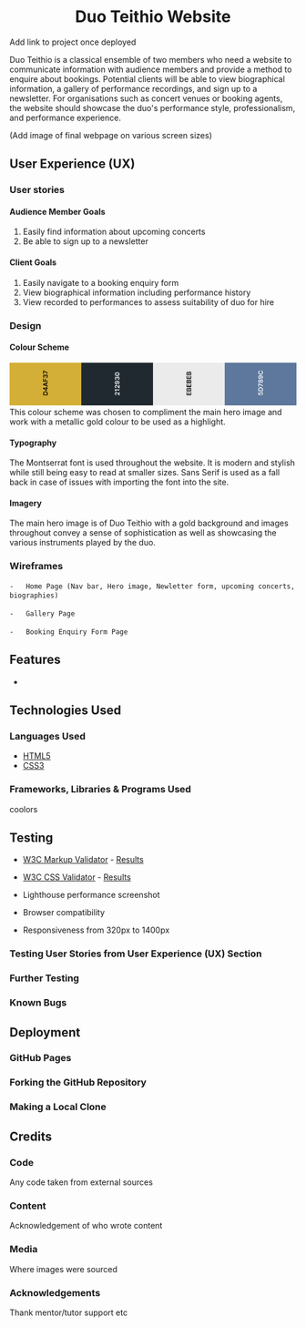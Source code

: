 <h1 align="center">Duo Teithio Website</h1>

Add link to project once deployed

Duo Teithio is a classical ensemble of two members who need a website to communicate information with audience members and provide a method to enquire about bookings. Potential clients will be able to view biographical information, a gallery of performance recordings, and sign up to a newsletter. For organisations such as concert venues or booking agents, the website should showcase the duo's performance style, professionalism, and performance experience. 

(Add image of final webpage on various screen sizes)

## User Experience (UX)

### User stories

#### Audience Member Goals
  1. Easily find information about upcoming concerts
  2. Be able to sign up to a newsletter

#### Client Goals
  1. Easily navigate to a booking enquiry form
  2. View biographical information including performance history
  3. View recorded to performances to assess suitability of duo for hire

### Design
#### Colour Scheme
  ![Colour scheme](./readme_assets/images/colour_scheme.png)
  This colour scheme was chosen to compliment the main hero image and work with a metallic gold colour to be used as a highlight.
#### Typography
  The Montserrat font is used throughout the website. It is modern and stylish while still being easy to read at smaller sizes. Sans Serif is used as a fall back in case of issues with importing the font into the site.
#### Imagery
  The main hero image is of Duo Teithio with a gold background and images throughout convey a sense of sophistication as well as showcasing the various instruments played by the duo.

  ### Wireframes

    -   Home Page (Nav bar, Hero image, Newletter form, upcoming concerts, biographies)

    -   Gallery Page

    -   Booking Enquiry Form Page

## Features

  -   

## Technologies Used

  ### Languages Used

  -   [HTML5](https://en.wikipedia.org/wiki/HTML5)
  -   [CSS3](https://en.wikipedia.org/wiki/Cascading_Style_Sheets)

  ### Frameworks, Libraries & Programs Used
  coolors

## Testing

-   [W3C Markup Validator](https://jigsaw.w3.org/css-validator/#validate_by_input) - [Results](https://github.com/)
-   [W3C CSS Validator](https://jigsaw.w3.org/css-validator/#validate_by_input) - [Results](https://github.com/)

-   Lighthouse performance screenshot

-   Browser compatibility

-   Responsiveness from 320px to 1400px
  ### Testing User Stories from User Experience (UX) Section

  ### Further Testing

  ### Known Bugs

## Deployment

  ### GitHub Pages

  ### Forking the GitHub Repository

  ### Making a Local Clone

## Credits

  ### Code
  Any code taken from external sources

  ### Content
  Acknowledgement of who wrote content

  ### Media
  Where images were sourced

  ### Acknowledgements
  Thank mentor/tutor support etc